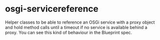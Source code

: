 osgi-servicereference
=====================

Helper classes to be able to reference an OSGi service with a proxy object and hold method calls until a timeout if no service is available behind a proxy. You can see this kind of behaviour in the Blueprint spec.
